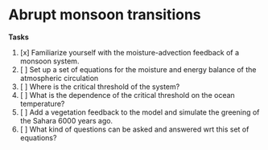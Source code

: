 # Abrupt monsoon transitions

**Tasks**

1. [x] Familiarize yourself with the moisture-advection feedback of a monsoon system.
2. [ ] Set up a set of equations for the moisture and energy balance of the atmospheric circulation
3. [ ] Where is the critical threshold of the system?
4. [ ] What is the dependence of the critical threshold on the ocean temperature?
5. [ ] Add a vegetation feedback to the model and simulate the greening of the Sahara 6000 years ago.
6. [ ] What kind of questions can be asked and answered wrt this set of equations?
